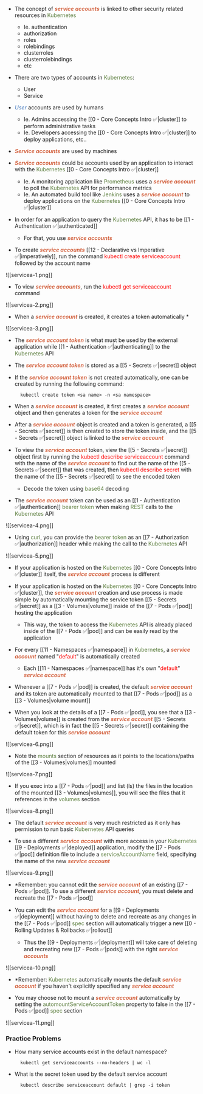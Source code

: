 - The concept of <b><i><span style="color:#d46644">service accounts</span></i></b> is linked to other security related resources in <span style="color:#5c7e3e">Kubernetes</span>
	- Ie. authentication
	- authorization
	- roles
	- rolebindings
	- clusterroles
	- clusterrolebindings
	- etc

- There are two types of accounts in <span style="color:#5c7e3e">Kubernetes</span>:
	- User
	- Service

- <i><span style="color:#477bbe">User</span></i> accounts are used by humans
	- Ie. Admins accessing the [[0 - Core Concepts Intro ✅|cluster]] to perform administrative tasks
	- Ie. Developers accessing the [[0 - Core Concepts Intro ✅|cluster]] to deploy applications, etc..

- <b><i><span style="color:#d46644">Service accounts</span></i></b> are used by machines

- <b><i><span style="color:#d46644">Service accounts</span></i></b> could be accounts used by an application to interact with the <span style="color:#5c7e3e">Kubernetes</span> [[0 - Core Concepts Intro ✅|cluster]]
	- Ie. A monitoring application like <span style="color:#5c7e3e">Prometheus</span> uses a <b><i><span style="color:#d46644">service account</span></i></b> to poll the <span style="color:#5c7e3e">Kubernetes</span> API for performance metrics
	- Ie. An automated build tool like <span style="color:#5c7e3e">Jenkins</span> uses a <b><i><span style="color:#d46644">service account</span></i></b> to deploy applications on the <span style="color:#5c7e3e">Kubernetes</span> [[0 - Core Concepts Intro ✅|cluster]]

- In order for an application to query the <span style="color:#5c7e3e">Kubernetes</span> API, it has to be [[1 - Authentication ✅|authenticated]]
	- For that, you use <b><i><span style="color:#d46644">service accounts</span></i></b>

- To create <b><i><span style="color:#d46644">service accounts</span></i></b> [[12 - Declarative vs Imperative ✅|imperatively]], run the command <span style="color:red">kubectl create serviceaccount</span> followed by the account name

![[servicea-1.png]]

- To view <b><i><span style="color:#d46644">service accounts</span></i></b>, run the <span style="color:red">kubectl get serviceaccount</span> command

![[servicea-2.png]]

- When a <b><i><span style="color:#d46644">service account</span></i></b> is created, it creates a token automatically *

![[servicea-3.png]]

- The <b><i><span style="color:#d46644">service account token</span></i></b> is what must be used by the external application while [[1 - Authentication ✅|authenticating]] to the <span style="color:#5c7e3e">Kubernetes</span> API

- The <b><i><span style="color:#d46644">service account token</span></i></b> is stored as a [[5 - Secrets ✅|secret]] object

- If the <b><i><span style="color:#d46644">service account token</span></i></b> is not created automatically, one can be created by running the following command:

		kubectl create token <sa name> -n <sa namespace>

- When a <b><i><span style="color:#d46644">service account</span></i></b> is created, it first creates a <b><i><span style="color:#d46644">service account</span></i></b> object and then generates a token for the <b><i><span style="color:#d46644">service account</span></i></b>

- After a <b><i><span style="color:#d46644">service account</span></i></b> object is created and a token is generated, a [[5 - Secrets ✅|secret]] is then created to store the token inside, and the [[5 - Secrets ✅|secret]] object is linked to the <b><i><span style="color:#d46644">service account</span></i></b>

- To view the <b><i><span style="color:#d46644">service account</span></i></b> token, view the [[5 - Secrets ✅|secret]] object first by running the <span style="color:red">kubectl describe serviceaccount</span> command with the name of the <b><i><span style="color:#d46644">service account</span></i></b> to find out the name of the [[5 - Secrets ✅|secret]] that was created, then <span style="color:red">kubectl describe secret</span> with the name of the [[5 - Secrets ✅|secret]] to see the encoded token
	- Decode the token using <span style="color:#5c7e3e">base64</span> decoding

- The <b><i><span style="color:#d46644">service account</span></i></b> token can be used as an [[1 - Authentication ✅|authentication]] <span style="color:#5c7e3e">bearer token</span> when making <span style="color:#5c7e3e">REST</span> calls to the <span style="color:#5c7e3e">Kubernetes</span> API

![[servicea-4.png]]

- Using <span style="color:#5c7e3e">curl</span>, you can provide the <span style="color:#5c7e3e">bearer token</span> as an [[7 - Authorization ✅|authorization]] header while making the call to the <span style="color:#5c7e3e">Kubernetes</span> API

![[servicea-5.png]]

- If your application is hosted on the <span style="color:#5c7e3e">Kubernetes</span> [[0 - Core Concepts Intro ✅|cluster]] itself, the <b><i><span style="color:#d46644">service account</span></i></b> process is different

- If your application is hosted on the <span style="color:#5c7e3e">Kubernetes</span> [[0 - Core Concepts Intro ✅|cluster]], the <b><i><span style="color:#d46644">service account</span></i></b> creation and use process is made simple by automatically mounting the service token [[5 - Secrets ✅|secret]] as a [[3 - Volumes|volume]] inside of the [[7 - Pods ✅|pod]] hosting the application
	- This way, the token to access the <span style="color:#5c7e3e">Kubernetes</span> API is already placed inside of the [[7 - Pods ✅|pod]] and can be easily read by the application

- For every [[11 - Namespaces ✅|namespace]] in <span style="color:#5c7e3e">Kubernetes</span>, a <b><i><span style="color:#d46644">service account</span></i></b> named "<span style="color:red">default</span>" is automatically created
	- Each [[11 - Namespaces ✅|namespace]] has it's own "<span style="color:red">default</span>" <b><i><span style="color:#d46644">service account</span></i></b>

- Whenever a [[7 - Pods ✅|pod]] is created, the default <b><i><span style="color:#d46644">service account</span></i></b> and its token are automatically mounted to that [[7 - Pods ✅|pod]] as a [[3 - Volumes|volume mount]]

- When you look at the details of a [[7 - Pods ✅|pod]], you see that a [[3 - Volumes|volume]] is created from the <b><i><span style="color:#d46644">service account</span></i></b> [[5 - Secrets ✅|secret]], which is in fact the [[5 - Secrets ✅|secret]] containing the default token for this <b><i><span style="color:#d46644">service account</span></i></b>

![[servicea-6.png]]

- Note the <span style="color:#5c7e3e">mounts</span> section of resources as it points to the locations/paths of the [[3 - Volumes|volumes]] mounted

![[servicea-7.png]]

- If you exec into a [[7 - Pods ✅|pod]] and list (ls) the files in the location of the mounted [[3 - Volumes|volumes]], you will see the files that it references in the <span style="color:#5c7e3e">volumes</span> section

![[servicea-8.png]]

- The default <b><i><span style="color:#d46644">service account</span></i></b> is very much restricted as it only has permission to run basic <span style="color:#5c7e3e">Kubernetes</span> API queries

- To use a different <b><i><span style="color:#d46644">service account</span></i></b> with more access in your <span style="color:#5c7e3e">Kubernetes</span> [[9 - Deployments ✅|deployed]] application, modify the [[7 - Pods ✅|pod]] definition file to include a <span style="color:#5c7e3e">serviceAccountName</span> field, specifying the name of the new <b><i><span style="color:#d46644">service account</span></i></b>

![[servicea-9.png]]

- *Remember: you cannot edit the <b><i><span style="color:#d46644">service account</span></i></b> of an existing [[7 - Pods ✅|pod]]. To use a different <b><i><span style="color:#d46644">service account</span></i></b>, you must delete and recreate the [[7 - Pods ✅|pod]]

- You can edit the <b><i><span style="color:#d46644">service account</span></i></b> for a [[9 - Deployments ✅|deployment]] without having to delete and recreate as any changes in the [[7 - Pods ✅|pod]] <span style="color:#5c7e3e">spec</span> section will automatically trigger a new [[0 - Rolling Updates & Rollbacks ✅|rollout]]
	- Thus the [[9 - Deployments ✅|deployment]] will take care of deleting and recreating new [[7 - Pods ✅|pods]] with the right <b><i><span style="color:#d46644">service accounts</span></i></b>

![[servicea-10.png]]

- *Remember: <span style="color:#5c7e3e">Kubernetes</span> automatically mounts the default <b><i><span style="color:#d46644">service account</span></i></b> if you haven't explicitly specified any <b><i><span style="color:#d46644">service account</span></i></b>

- You may choose not to mount a <b><i><span style="color:#d46644">service account</span></i></b> automatically by setting the <span style="color:#5c7e3e">automountServiceAccountToken</span> property to false in the [[7 - Pods ✅|pod]] <span style="color:#5c7e3e">spec</span> section

![[servicea-11.png]]

### Practice Problems

- How many service accounts exist in the default namespace?

		kubectl get serviceaccounts --no-headers | wc -l

- What is the secret token used by the default service account

		kubectl describe serviceaccount default | grep -i token